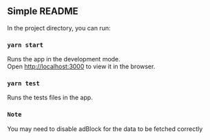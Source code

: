 ## Simple README

In the project directory, you can run:

### `yarn start`

Runs the app in the development mode.<br>
Open [http://localhost:3000](http://localhost:3000) to view it in the browser.

### `yarn test`

Runs the tests files in the app.

### `Note`

You may need to disable adBlock for the data to be fetched correctly
